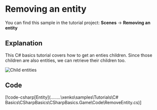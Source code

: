 # Removing an entity
You can find this sample in the tutorial project: **Scenes** -> **Removing an entity** 

## Explanation
This C# basics tutorial covers how to get an enties children. Since those children are also entities, we can retrieve their children too.

![Child entities](media/remove-entity.png)

## Code
[!code-csharp[Entity](..\..\..\..\xenko\samples\Tutorials\C# Basics\CSharpBasics\CSharpBasics.Game\Code\RemoveEntity.cs)]
